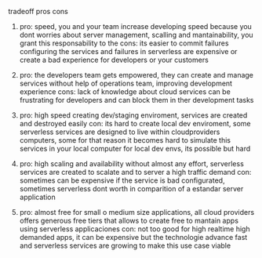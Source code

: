 tradeoff
pros
cons
1. pro: speed, you and your team increase developing speed because you dont worries about server management, scalling and mantainability, you grant this responsability to the 
cons: its easier to commit failures configuring the services and failures in serverless are expensive or create a bad experience for developers or your customers

2. pro: the developers team gets empowered, they can create and manage services without help of operations team, improving development experience
cons: lack of knowledge about cloud services can be frustrating for developers and can block them in ther development tasks

3. pro: high speed creating dev/staging enviroment, services are created and destroyed easily
con: its hard to create local dev enviroment, some serverless services are designed to live within cloudproviders computers, some for that reason it becomes hard to simulate this services in your local computer for local dev envs, its possible but hard

4. pro: high scaling and availability without almost any effort, serverless services are created to scalate and to server a high traffic demand
con: sometimes can be expensive if the service is bad configurated, sometimes serverless dont worth in comparition of a estandar server application

5. pro: almost free for small o medium size applications, all cloud providers offers generous free tiers that allows to create free to mantain apps using serverless applicaciones
con: not too good for high realtime high demanded apps, it can be expensive but the technologie advance fast and serverless services are growing to make this use case viable 